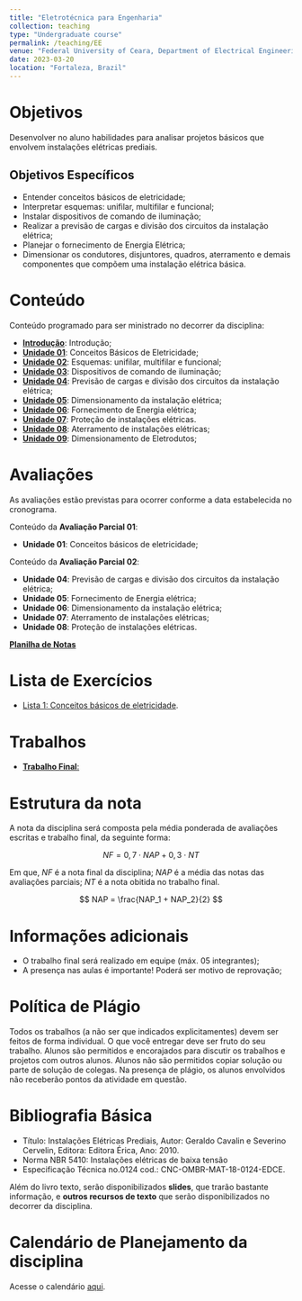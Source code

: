 ```yaml
---
title: "Eletrotécnica para Engenharia"
collection: teaching
type: "Undergraduate course"
permalink: /teaching/EE
venue: "Federal University of Ceara, Department of Electrical Engineering"
date: 2023-03-20
location: "Fortaleza, Brazil"
---
```


# Objetivos

Desenvolver no aluno habilidades para analisar projetos básicos que envolvem instalações elétricas prediais.

## Objetivos Específicos
    
- Entender conceitos básicos de eletricidade;
- Interpretar esquemas: unifilar, multifilar e funcional;
- Instalar dispositivos de comando de iluminação;
- Realizar a previsão de cargas e divisão dos circuitos da instalação elétrica;
- Planejar o fornecimento de Energia Elétrica;
- Dimensionar os condutores, disjuntores, quadros, aterramento e demais componentes que compõem uma instalação elétrica básica.


# Conteúdo

Conteúdo programado para ser ministrado no decorrer da disciplina:
- [**Introdução**](https://drive.google.com/file/d/1FqlrUERTF-MuSTvBl91MRdmVVVUfMTXF/view?usp=share_link): Introdução;
- [**Unidade 01**](https://drive.google.com/file/d/1lnucCv0ACCSn9NGtkZbWdVMVD2LKh6Rv/view?usp=share_link): Conceitos Básicos de Eletricidade;
- [**Unidade 02**](https://drive.google.com/file/d/1Dm0qjrfJtGya6GR0swf01foITubVQQ4B/view?usp=share_link): Esquemas: unifilar, multifilar e funcional;
- [**Unidade 03**](https://drive.google.com/file/d/1GX4Ild9xn3IYpiaJYiHBgNAO-DJsER_-/view?usp=share_link): Dispositivos de comando de iluminação;
- [**Unidade 04**](https://drive.google.com/file/d/1qtoLdYdh7BKuh2IQudwztrQKY-ffSLYr/view?usp=share_link): Previsão de cargas e divisão dos circuitos da instalação elétrica;
- [**Unidade 05**](https://drive.google.com/file/d/1NL-Pt1T28UCDsj6Jgrlai2-JMEvuXVIL/view?usp=share_link): Dimensionamento da instalação elétrica;
- [**Unidade 06**](https://drive.google.com/file/d/1n1jjFr7v5pG22Ijz3W_RTKoxlMI5ROAA/view?usp=share_link): Fornecimento de Energia elétrica;
- [**Unidade 07**](https://drive.google.com/file/d/15AC3blWgFxrsMyij9ioCOVyR6sUOVDTi/view?usp=share_link): Proteção de instalações elétricas.
- [**Unidade 08**](): Aterramento de instalações elétricas;
- [**Unidade 09**](): Dimensionamento de Eletrodutos;

# Avaliações

As avaliações estão previstas para ocorrer conforme a data estabelecida no cronograma.

Conteúdo da **Avaliação Parcial 01**:
- **Unidade 01**: Conceitos básicos de eletricidade;

Conteúdo da **Avaliação Parcial 02**:
- **Unidade 04**: Previsão de cargas e divisão dos circuitos da instalação elétrica;
- **Unidade 05**: Fornecimento de Energia elétrica;
- **Unidade 06**: Dimensionamento da instalação elétrica;
- **Unidade 07**: Aterramento de instalações elétricas;
- **Unidade 08**: Proteção de instalações elétricas.

[**Planilha de Notas**](/teaching/EE-Lab/notas)

# Lista de Exercícios

- [Lista 1: Conceitos básicos de eletricidade]().

# Trabalhos

- [**Trabalho Final**: ](/teaching/EE/Trabalho-Final)

# Estrutura da nota

A nota da disciplina será composta pela média ponderada de avaliações escritas e trabalho final, da seguinte forma:

$$
  NF = 0,7 \cdot NAP + 0,3 \cdot NT
$$

Em que, $NF$ é a nota final da disciplina; $NAP$ é a média das notas das avaliações parciais; $NT$ é a nota obitida no trabalho final.

$$
    NAP = \frac{NAP_1 + NAP_2}{2}
$$


# Informações adicionais

- O trabalho final será realizado em equipe (máx. 05 integrantes);
- A presença nas aulas é importante! Poderá ser motivo de reprovação;


# Política de Plágio

Todos os trabalhos (a não ser que indicados explicitamentes) devem ser feitos de forma individual. O que você entregar deve ser fruto do seu trabalho. Alunos são permitidos e encorajados para discutir os trabalhos e projetos com outros alunos. Alunos não são permitidos copiar solução ou parte de solução de colegas. Na presença de plágio, os alunos envolvidos não receberão pontos da atividade em questão.

# Bibliografia Básica

- Título: Instalações Elétricas Prediais, Autor: Geraldo Cavalin e Severino Cervelin, Editora: Editora Érica, Ano: 2010.
- Norma NBR 5410: Instalações elétricas de baixa tensão
- Especificação Técnica no.0124 cod.: CNC-OMBR-MAT-18-0124-EDCE.

Além do livro texto, serão disponibilizados **slides**, que trarão bastante informação, e **outros recursos de texto** que serão disponibilizados no decorrer da disciplina.

# Calendário de Planejamento da disciplina
Acesse o calendário [aqui](https://drive.google.com/file/d/1FpnhMf5eSlkUR7UmtX2dSYNA6I9zqYal/view?usp=share_link).
